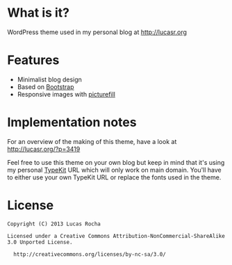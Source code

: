 What is it?
===========

WordPress theme used in my personal blog at http://lucasr.org

Features
========

* Minimalist blog design
* Based on [Bootstrap](http://twitter.github.com/bootstrap/)
* Responsive images with [picturefill](https://github.com/scottjehl/picturefill)

Implementation notes
====================

For an overview of the making of this theme, have a look at http://lucasr.org/?p=3419

Feel free to use this theme on your own blog but keep in mind that it's using my
personal [TypeKit](http://typekit.com) URL which will only work on main domain.
You'll have to either use your own TypeKit URL or replace the fonts used in the
theme.

License
=======

    Copyright (C) 2013 Lucas Rocha

    Licensed under a Creative Commons Attribution-NonCommercial-ShareAlike 3.0 Unported License.

      http://creativecommons.org/licenses/by-nc-sa/3.0/